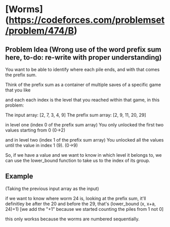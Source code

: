 # [Worms] (https://codeforces.com/problemset/problem/474/B)

## Problem Idea    (Wrong use of the word prefix sum here, to-do: re-write with proper understanding)

You want to be able to identify where each pile ends, and with that comes the prefix sum.

Think of the prefix sum as a container of multiple saves of a specific game that you like

and each each index is the level that you reached within that game, in this problem:

The input array: [2, 7, 3, 4, 9]
The prefix sum array: [2, 9, 11, 20, 29]

in level one (index 0 of the prefix sum array) You only unlocked the first two values starting from 0 (0->2)

and in level two (index 1 of the prefix sum array) You unlocked all the values until the value in index 1 (9). (0->9)

So, if we have a value and we want to know in which level it belongs to, we can use the lower_bound function 
to take us to the index of its group.

## Example 

(Taking the previous input array as the input)

if we want to know where worm 24 is, looking at the prefix sum, it'll definitley be after the 20 and before the 29, that's (lower_bound (x, x+a, 24)+1) [we add the "+1" because we started counting the piles from 1 not 0]

this only workss because the worms are numbered sequentially. 